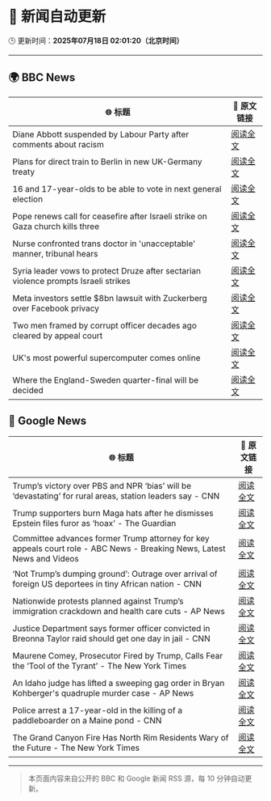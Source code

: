 # 🧠 新闻自动更新

🕒 更新时间：**2025年07月18日 02:01:20（北京时间）**

---

## 🌍 BBC News

| 🌐 标题 | 🔗 原文链接 |
|--------|-------------|
| Diane Abbott suspended by Labour Party after comments about racism | [阅读全文](https://www.bbc.com/news/articles/c4g8v33g1dgo) |
| Plans for direct train to Berlin in new UK-Germany treaty | [阅读全文](https://www.bbc.com/news/articles/cq6m10g7e35o) |
| 16 and 17-year-olds to be able to vote in next general election | [阅读全文](https://www.bbc.com/news/articles/c628ep4j5kno) |
| Pope renews call for ceasefire after Israeli strike on Gaza church kills three | [阅读全文](https://www.bbc.com/news/articles/c8xvnlpx2dxo) |
| Nurse confronted trans doctor in 'unacceptable' manner, tribunal hears | [阅读全文](https://www.bbc.com/news/articles/c4g2xz2wwwwo) |
| Syria leader vows to protect Druze after sectarian violence prompts Israeli strikes | [阅读全文](https://www.bbc.com/news/articles/cg5z3jqe673o) |
| Meta investors settle $8bn lawsuit with Zuckerberg over Facebook privacy | [阅读全文](https://www.bbc.com/news/articles/cx2jmledvr3o) |
| Two men framed by corrupt officer decades ago cleared by appeal court | [阅读全文](https://www.bbc.com/news/articles/c5ylzyr8gpko) |
| UK's most powerful supercomputer comes online | [阅读全文](https://www.bbc.com/news/articles/c8rpnlrj7ppo) |
| Where the England-Sweden quarter-final will be decided | [阅读全文](https://www.bbc.com/sport/football/articles/cq8zp9dvp2zo) |

## 📰 Google News

| 🌐 标题 | 🔗 原文链接 |
|--------|-------------|
| Trump’s victory over PBS and NPR ‘bias’ will be ‘devastating’ for rural areas, station leaders say - CNN | [阅读全文](https://news.google.com/rss/articles/CBMijwFBVV95cUxQVEc4V1ZMeG0waFkwMDVjcWF5S21lcE9ZdXpqY0MyMDkxVzMxbVpaNzNZcnkyZDJSYnZ2b0R5eUFXNFRxb1JUTFl6THlhZXM1TFctcGN4cEZFcW9xaUhMZUtFREttZ0ZqNnhyRkotUlJYNUcwbGF1UmVvVDdZWXZXRk12bWdDc3lMS2k3UTVTc9IBlAFBVV95cUxNVjk3RUs4WURZcTBhSmJETS1KMGg3dENSbE1jRHgwYTBOZjQyR1dkTHdpd2hFcHVhR3duZ2xWRzZFVnBOZVdyTHcyM2xUbk44enZEVXl4WGc0LWVObFh0Wk1fU3NaQ3JsTjZGRkdaYS12cmNpUlE2YkRyNkJPWWI4NFNzUUhiTm9vcXhwdXJVZ2F2OVZq?oc=5) |
| Trump supporters burn Maga hats after he dismisses Epstein files furor as ‘hoax’ - The Guardian | [阅读全文](https://news.google.com/rss/articles/CBMijwFBVV95cUxNRE84OXc0TEpyeEozX0tnZF9SaVJSTno1YUFJMjJaQzYtYlF2WjZDNV8tMzBIMVZzcmJyd1daRWM5SjlvU2lNLWZ5ZmQtcTcyRDM2MWF1Rmx6b1dNWTc3R0tSd0hzSVk1QWNWOXFwZmtGd0ZYZEpjQTRKS2RXZFpsOGthR2JFSEk4RUxtYlhsMA?oc=5) |
| Committee advances former Trump attorney for key appeals court role - ABC News - Breaking News, Latest News and Videos | [阅读全文](https://news.google.com/rss/articles/CBMioAFBVV95cUxPeVFueldILUUtU0R6QVhzVXdPMlJCTnJhdzZkelQzaUE0SllqMnFxTkFHbFhGSGJUQndkN3FENFVpempOWThJVE9NTm9GODhackRySF82d2xMdkRObjRZQkNkVFRzTUhUSGg3QzU2cXM0NEpiNFpvNDVhY212WFFLNVdZU0JaYTItUTZVNGxqWEN6ZENmWEFzcGFLQzg0eEZk0gGmAUFVX3lxTE9WUW1BbDJJYmk1S2ZMenpoLTdiYUk3czFhRWswYzR6R3E3ZW9pUHY2aExHdjFXMGNrbWg3N3Qzd2tOYW9Ua2RISWpkUjd3WWFjRTktSG1PbjF4WkZPd19SdkR2MFdGTWNwellDOUtzTTM5WlFrbEMwNXVZcEgzSkJKV01La3BYQS1pbXlNQzg3WjYtQW9oNUVGQl9QajVXbTVzVXNKZlE?oc=5) |
| ‘Not Trump’s dumping ground’: Outrage over arrival of foreign US deportees in tiny African nation - CNN | [阅读全文](https://news.google.com/rss/articles/CBMigwFBVV95cUxPS25RTHRHTDhqeVRLcEx3YUNaSkhGUFNiUmdWUlVWNTJZUGRtRmwtQVJXclpxTldFb2ZNM29fdU1iSFU1ZEZqQmQwUko0cExRNkRJcVlXTmltTTNXQTU5dHBQc3ZrS0YyZXZMcUozYVRwMGxUeW9lOGoyTk9JZW1JQ0EtVdIBiAFBVV95cUxOakJXc3ZOOTZWZXlXQS02REF3TS1Xa1hydkhzeTV6ZXhUNGtZV0dWQkxFNmtGUnFPRnNkNnNETlNLMmVsTk4tXzRhYlY2Z2tlNy01Ym9BdUJVVjFZUHFHMjYzR1Utb19yWmFUNTRhUXBUdnNRQVNKcDBJVW5NQWdVWVRMZnJsRnEt?oc=5) |
| Nationwide protests planned against Trump’s immigration crackdown and health care cuts - AP News | [阅读全文](https://news.google.com/rss/articles/CBMipwFBVV95cUxNNzE3a1hoTHV3MUxDQTF4Y0N5Z01RelM4NU94QzA2ZEE1SV9VU0F1MW1WWEJ5QmpHYncwNXQyUWZBa0VDM1FscGE0UVBQSVhXN2FaUDR2VjB0Q2hPSkgzbmExS0U5akY3bzgyc1gzS2NIeE5EUV8tXzh3R1JHMlRWSDdsTDQ1cHRKUmJGZkY4bkZuUXZoQzVBTXRTa0RlLWVILTNDc3ZWTQ?oc=5) |
| Justice Department says former officer convicted in Breonna Taylor raid should get one day in jail - CNN | [阅读全文](https://news.google.com/rss/articles/CBMioAFBVV95cUxPY0oyYVVTbnF4TjhjdmVuWEJLbUczTEVXQlY5cE5xNnUzYTBQS1UyMGhMWVJONEVxcTFzQUZ0dHBXcUw5Ry1LVDlfZHh0cU5YTXZNU2haWG91WjE2dVBoU3BVdUI5X0QtbXY5UFVFbG9hX25ILTR0VVQ0aGd6SGFmUUVyRmg3ZXVjTDhKS24xT1hiSzNXd2dXM2xXWXl1eDdZ0gGmAUFVX3lxTE4zUmxydEJZMHUwMW9ONC1yak9tZEdscWxiQkFyQ2Jxc1R4d1Vjb2F1cFNUUlZCcE1jR0NyWUY0cFAtbG9pdW9YQlY5d1RNelk5bkszT1k5bXdzeVNMMXE0dG14c3hNcHFVaVBTTHpMbC1aYzY4bWpzMEczTXdHb2xhQm5JMGVnaXNGNDY2X3JuZ2R1WTk5TGtXdTRLYWlNdXlXbV9qc3c?oc=5) |
| Maurene Comey, Prosecutor Fired by Trump, Calls Fear the ‘Tool of the Tyrant’ - The New York Times | [阅读全文](https://news.google.com/rss/articles/CBMif0FVX3lxTE0yYTVrdDd2VVQ4LVJzb2ZJSkF5WTJrSG1WdTdWYzBTTldzMXFROHNkUDhPTHpsbU5qTnhGSmRkUlNQTVRocjE5Mm5ld2t5WWt5SFc3c2xqaC1jbWw4MlI4YkJoaUZQZkd6RnQ3aXcybDgwdnZQeF9iRTE0OHVvb0U?oc=5) |
| An Idaho judge has lifted a sweeping gag order in Bryan Kohberger's quadruple murder case - AP News | [阅读全文](https://news.google.com/rss/articles/CBMiqgFBVV95cUxQYXZ4UzB4ZWZTMEpCWXBOWlZwUklTdG5TREhtd1NiLUlzS2FQODRueV9lT3pCcTlIeWE5enlHR1FZRmk1d1NwS3Nrb0gtYzRhRUxONjlDOXliU19GSTBiYU15UENZV0sxVXdFVkFFaWFoQkJ1eEE0ZmhGc3FRb0JteFBLV3U2UmozQVZuMGR1aUdxVFlyN2daNTdZVWc2aU1vSEJkajJ1NjRoZw?oc=5) |
| Police arrest a 17-year-old in the killing of a paddleboarder on a Maine pond - CNN | [阅读全文](https://news.google.com/rss/articles/CBMiiAFBVV95cUxPN0FsZXlwVGsyZDkxUkRLVzBHMDVSNXpFdWRtWnhkTjhhQW03VkFRQTVIY1AwOFM2YjJ6M01sMFE0aTg1dVRRd0tZaUlpSXAyNlFZWUY3anBBdzZKZTlvSkc3Sk81SWt1NlZISE9EQUNGS3doTy1YOGgtaU1BRHNGOFdEeDVRN2Nw0gGOAUFVX3lxTE9DZW9lZHhzM3kzQkpKRm5GQi1yZDlrT2wxUXZpd0RWNlh4THFuRWQtWDhTMjJjdWNUNVUwQUlTcGo3MTZxeUZzcVdDT0dQNWJHM2RXdGY3R3VhMENhUTl2SjZJbFZqWERPVXRNalpGbkpnZ2FndWg2S3ltUkpETnRac19mOFhjZk9iRmJUaGc?oc=5) |
| The Grand Canyon Fire Has North Rim Residents Wary of the Future - The New York Times | [阅读全文](https://news.google.com/rss/articles/CBMikAFBVV95cUxNXzRaR3B6WHZ3LWlZTGFSdHlfd0NSckp2WUZ6a0FrNkl3RHRkOEFkVWdycENaSEl2aF91b29YT2RLM2phV1NxdlU1Y2x6LWY5YTRzRnNkSF9rTlBaV3BjSEtrempGQVYxQUZYYjlxUGVEZjFQeTk5cWk1N2IwV09BX0lmemFXdnd4LUFHZG9GS1k?oc=5) |

---
> 本页面内容来自公开的 BBC 和 Google 新闻 RSS 源，每 10 分钟自动更新。